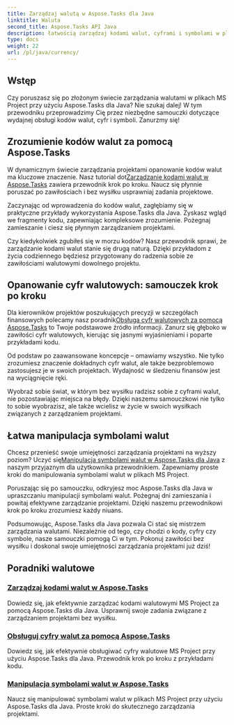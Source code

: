 ```yaml
---
title: Zarządzaj walutą w Aspose.Tasks dla Java
linktitle: Waluta
second_title: Aspose.Tasks API Java
description: łatwością zarządzaj kodami walut, cyframi i symbolami w plikach MS Project za pomocą Aspose.Tasks dla Java. Usprawnij zarządzanie projektami dzięki łatwym do zrozumienia samouczkom.
type: docs
weight: 22
url: /pl/java/currency/
---
```


## Wstęp

Czy poruszasz się po złożonym świecie zarządzania walutami w plikach MS Project przy użyciu Aspose.Tasks dla Java? Nie szukaj dalej! W tym przewodniku przeprowadzimy Cię przez niezbędne samouczki dotyczące wydajnej obsługi kodów walut, cyfr i symboli. Zanurzmy się!

## Zrozumienie kodów walut za pomocą Aspose.Tasks

 W dynamicznym świecie zarządzania projektami opanowanie kodów walut ma kluczowe znaczenie. Nasz tutorial dot[Zarządzanie kodami walut w Aspose.Tasks](./currency-codes/) zawiera przewodnik krok po kroku. Naucz się płynnie poruszać po zawiłościach i bez wysiłku usprawniaj zadania projektowe.

Zaczynając od wprowadzenia do kodów walut, zagłębiamy się w praktyczne przykłady wykorzystania Aspose.Tasks dla Java. Zyskasz wgląd we fragmenty kodu, zapewniając kompleksowe zrozumienie. Pożegnaj zamieszanie i ciesz się płynnym zarządzaniem projektami.

Czy kiedykolwiek zgubiłeś się w morzu kodów? Nasz przewodnik sprawi, że zarządzanie kodami walut stanie się drugą naturą. Dzięki przykładom z życia codziennego będziesz przygotowany do radzenia sobie ze zawiłościami walutowymi dowolnego projektu.

## Opanowanie cyfr walutowych: samouczek krok po kroku

 Dla kierowników projektów poszukujących precyzji w szczegółach finansowych polecamy nasz poradnik[Obsługa cyfr walutowych za pomocą Aspose.Tasks](./currency-digits/) to Twoje podstawowe źródło informacji. Zanurz się głęboko w zawiłości cyfr walutowych, kierując się jasnymi wyjaśnieniami i poparte przykładami kodu.

Od podstaw po zaawansowane koncepcje – omawiamy wszystko. Nie tylko zrozumiesz znaczenie dokładnych cyfr walut, ale także bezproblemowo zastosujesz je w swoich projektach. Wydajność w śledzeniu finansów jest na wyciągnięcie ręki.

Wyobraź sobie świat, w którym bez wysiłku radzisz sobie z cyframi walut, nie pozostawiając miejsca na błędy. Dzięki naszemu samouczkowi nie tylko to sobie wyobrazisz, ale także wcielisz w życie w swoich wysiłkach związanych z zarządzaniem projektami.

## Łatwa manipulacja symbolami walut

 Chcesz przenieść swoje umiejętności zarządzania projektami na wyższy poziom? Uczyć się[Manipulacja symbolami walut w Aspose.Tasks dla Java](./currency-symbols/) z naszym przyjaznym dla użytkownika przewodnikiem. Zapewniamy proste kroki do manipulowania symbolami walut w plikach MS Project.

Poruszając się po samouczku, odkryjesz moc Aspose.Tasks dla Java w upraszczaniu manipulacji symbolami walut. Pożegnaj dni zamieszania i powitaj efektywne zarządzanie projektami. Dzięki naszemu przewodnikowi krok po kroku zrozumiesz każdy niuans.

Podsumowując, Aspose.Tasks dla Java pozwala Ci stać się mistrzem zarządzania walutami. Niezależnie od tego, czy chodzi o kody, cyfry czy symbole, nasze samouczki pomogą Ci w tym. Pokonuj zawiłości bez wysiłku i doskonal swoje umiejętności zarządzania projektami już dziś!

## Poradniki walutowe
### [Zarządzaj kodami walut w Aspose.Tasks](./currency-codes/)
Dowiedz się, jak efektywnie zarządzać kodami walutowymi MS Project za pomocą Aspose.Tasks dla Java. Usprawnij swoje zadania związane z zarządzaniem projektami bez wysiłku.
### [Obsługuj cyfry walut za pomocą Aspose.Tasks](./currency-digits/)
Dowiedz się, jak efektywnie obsługiwać cyfry walutowe MS Project przy użyciu Aspose.Tasks dla Java. Przewodnik krok po kroku z przykładami kodu.
### [Manipulacja symbolami walut w Aspose.Tasks](./currency-symbols/)
Naucz się manipulować symbolami walut w plikach MS Project przy użyciu Aspose.Tasks dla Java. Proste kroki do skutecznego zarządzania projektami.